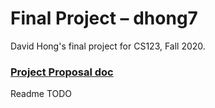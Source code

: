 # Final Project – dhong7

David Hong's final project for CS123, Fall 2020.

### [Project Proposal doc](https://docs.google.com/document/d/1lms5uZq0_8QSQmqffGRYAb-9Gop8WntBIL7YR5VX1B0/edit?usp=sharing)



Readme TODO
